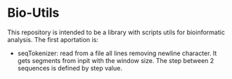 # Bio-Utils
This repository is intended to be a library with scripts utils for bioinformatic analysis.
The first aportation is:

- seqTokenizer: read from a file all lines removing newline character. It gets segments from inpit with the window size. The step between 2 sequences is defined by step value.

